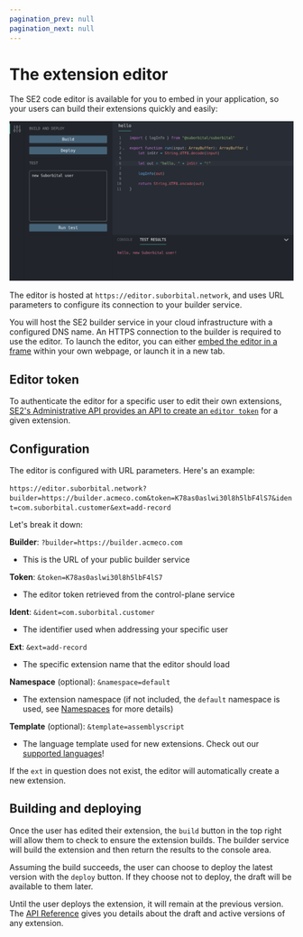 ```yaml
---
pagination_prev: null
pagination_next: null
---
```


# The extension editor

The SE2 code editor is available for you to embed in your application, so your users can build their extensions quickly and easily:

![SE2 editor containing a 'Hello' extension](../../assets/editor-screen.png)

The editor is hosted at `https://editor.suborbital.network`, and uses URL parameters to configure its connection to your builder service.

You will host the SE2 builder service in your cloud infrastructure with a configured DNS name. An HTTPS connection to the builder is required to use the editor.
To launch the editor, you can either [embed the editor in a frame](https://developer.mozilla.org/en-US/docs/Web/HTML/Element/iframe) within your own webpage, or launch it in a new tab.

## Editor token

To authenticate the editor for a specific user to edit their own extensions, [SE2's Administrative API provides an API to create an `editor token`](https://suborbital-compute.readme.io/reference/gettoken) for a given extension.

## Configuration

The editor is configured with URL parameters. Here's an example:

`https://editor.suborbital.network?builder=https://builder.acmeco.com&token=K78as0aslwi30l8h5lbF4lS7&ident=com.suborbital.customer&ext=add-record`

Let's break it down:

**Builder**: `?builder=https://builder.acmeco.com`

* This is the URL of your public builder service

**Token**: `&token=K78as0aslwi30l8h5lbF4lS7`

* The editor token retrieved from the control-plane service

**Ident**: `&ident=com.suborbital.customer`

* The identifier used when addressing your specific user

**Ext**: `&ext=add-record`

* The specific extension name that the editor should load

**Namespace** (optional): `&namespace=default`

* The extension namespace (if not included, the `default` namespace is used, see [Namespaces](docs/se2/customizing-extensions/namespaces.md) for more details)

**Template** (optional): `&template=assemblyscript`

* The language template used for new extensions. Check out our [supported  languages](docs/atmo/runnable-api/language-support.md)!

If the `ext` in question does not exist, the editor will automatically create a new extension.

## Building and deploying

Once the user has edited their extension, the `build` button in the top right will allow them to check to ensure the extension builds. The builder service will build the extension and then return the results to the console area.

Assuming the build succeeds, the user can choose to deploy the latest version with the `deploy` button. If they choose not to deploy, the draft will be available to them later.

Until the user deploys the extension, it will remain at the previous version. The [API Reference](https://reference.suborbital.dev/) gives you details about the draft and active versions of any extension.
